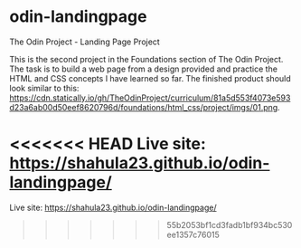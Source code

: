 # odin-landingpage
The Odin Project - Landing Page Project

This is the second project in the Foundations section of The Odin Project. The task is to build a web page from a design provided and practice the HTML and CSS concepts I have learned so far. The finished product should look similar to this: https://cdn.statically.io/gh/TheOdinProject/curriculum/81a5d553f4073e593d23a6ab00d50eef8620796d/foundations/html_css/project/imgs/01.png.

<<<<<<< HEAD
Live site: https://shahula23.github.io/odin-landingpage/
=======
Live site: https://shahula23.github.io/odin-landingpage/
>>>>>>> 55b2053bf1cd3fadb1bf934bc530ee1357c76015
